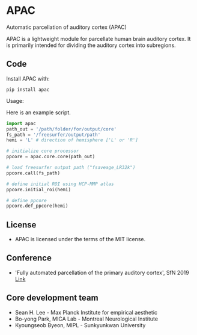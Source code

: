 ﻿# APAC

Automatic parcellation of auditory cortex (APAC)

APAC is a lightweight module for parcellate human brain auditory cortex. It is primarily intended for dividing the auditory cortex into subregions.	

## Code

Install APAC with:

`pip install apac`
 
 Usage:

Here is an example script.
```python
import apac
path_out = '/path/folder/for/output/core'
fs_path = '/freesurfer/output/path'
hemi = 'L' # direction of hemisphere ['L' or 'R'] 

# initialize core processor
ppcore = apac.core.core(path_out)

# load freesurfer output path ("fsaveage_LR32k") 
ppcore.call(fs_path)  

# define initial ROI using HCP-MMP atlas
ppcore.initial_roi(hemi)

# define ppcore
ppcore.def_ppcore(hemi)
```
 

## License

- APAC is licensed under the terms of the MIT license.

## Conference

- 'Fully automated parcellation of the primary auditory cortex', SfN 2019 [Link](https://www.abstractsonline.com/pp8/#!/7883/presentation/50268)


## Core development team

- Sean H. Lee - Max Planck Institute for empirical aesthetic
- Bo-yong Park, MICA Lab - Montreal Neurological Institute
- Kyoungseob Byeon, MIPL - Sunkyunkwan University
